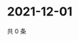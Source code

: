 # 2021-12-01

共 0 条

<!-- BEGIN WEIBO -->
<!-- 最后更新时间 Wed Dec 01 2021 11:15:17 GMT+0800 (China Standard Time) -->

<!-- END WEIBO -->
